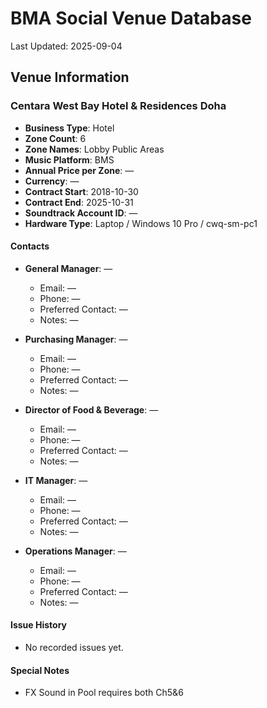 # BMA Social Venue Database

Last Updated: 2025-09-04

## Venue Information

### Centara West Bay Hotel & Residences Doha
- **Business Type**: Hotel
- **Zone Count**: 6
- **Zone Names**: Lobby Public Areas
- **Music Platform**: BMS
- **Annual Price per Zone**: —
- **Currency**: —
- **Contract Start**: 2018-10-30
- **Contract End**: 2025-10-31
- **Soundtrack Account ID**: —
- **Hardware Type**: Laptop / Windows 10 Pro / cwq-sm-pc1

#### Contacts
- **General Manager**: —
  - Email: —
  - Phone: —
  - Preferred Contact: —
  - Notes: —

- **Purchasing Manager**: —
  - Email: —
  - Phone: —
  - Preferred Contact: —
  - Notes: —

- **Director of Food & Beverage**: —
  - Email: —
  - Phone: —
  - Preferred Contact: —
  - Notes: —

- **IT Manager**: —
  - Email: —
  - Phone: —
  - Preferred Contact: —
  - Notes: —

- **Operations Manager**: —
  - Email: —
  - Phone: —
  - Preferred Contact: —
  - Notes: —

#### Issue History
- No recorded issues yet.

#### Special Notes
- FX Sound in Pool requires both Ch5&6
